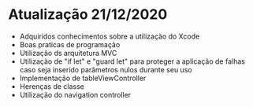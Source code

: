# Atualização 21/12/2020

* Adquiridos conhecimentos sobre a utilização do Xcode
* Boas praticas de programação
* Utilização ds arquitetura MVC
* Utilização de "if let" e "guard let" para proteger a aplicação de falhas caso seja inserido parâmetros nulos durante seu uso
* Implementação de tableViewController
* Herenças de classe
* Utilização do navigation controller
